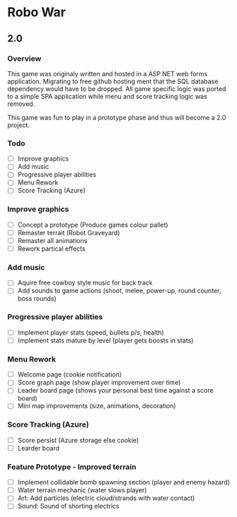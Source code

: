# Robo War
## 2.0

### Overview
This game was originaly written and hosted in a ASP.NET web forms application.
Migrating to free github hosting ment that the SQL database dependency would have to be dropped. All game specific logic was ported to a simple SPA application while menu and score tracking logic was removed.

This game was fun to play in a prototype phase and thus will become a 2.0 project.


### Todo
- [ ] Improve graphics
- [ ] Add music
- [ ] Progressive player abilities
- [ ] Menu Rework
- [ ] Score Tracking (Azure)

### Improve graphics
- [ ] Concept a prototype (Produce games colour pallet)
- [ ] Remaster terrait (Robot Graveyard)
- [ ] Remaster all animations
- [ ] Rework partical effects

### Add music
- [ ] Aquire free cowboy style music for back track
- [ ] Add sounds to game actions (shoot, melee, power-up, round counter, boss rounds)

### Progressive player abilities
- [ ] Implement player stats (speed, bullets p/s, health)
- [ ] Implement stats mature by level (player gets boosts in stats)

### Menu Rework
- [ ] Welcome page (cookie notification)
- [ ] Score graph page (show player improvement over time)
- [ ] Leader board page (shows your personal best time against a score board)
- [ ] Mini map improvements (size, animations, decoration)

### Score Tracking (Azure)
- [ ] Score persist (Azure storage else cookie)
- [ ] Learder board

### Feature Prototype - Improved terrain
- [ ] Implement collidable bomb spawning section (player and enemy hazard)
- [ ] Water terrain mechanic (water slows player)
- [ ] Art: Add particles (electric cloud/strands with water contact)
- [ ] Sound: Sound of shorting electrics
